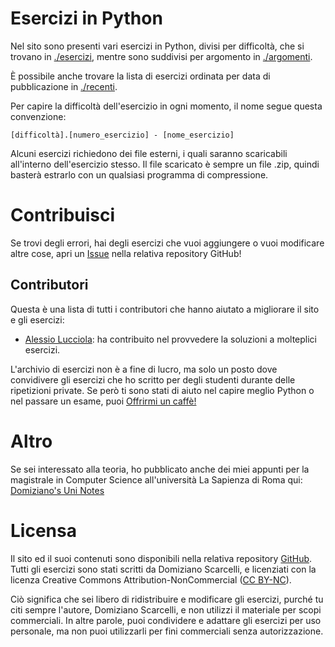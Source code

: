 # Esercizi in Python

Nel sito sono presenti vari esercizi in Python, divisi per difficoltà, che si trovano in [./esercizi](/esercizi), mentre sono suddivisi per argomento in [./argomenti](/tags). 

È possibile anche trovare la lista di esercizi ordinata per data di pubblicazione in [./recenti](/recent).

Per capire la difficoltà dell'esercizio in ogni momento, il nome segue questa convenzione:

`[difficoltà].[numero_esercizio] - [nome_esercizio]`

Alcuni esercizi richiedono dei file esterni, i quali saranno scaricabili all'interno dell'esercizio stesso. Il file scaricato è sempre un file .zip, quindi basterà estrarlo con un qualsiasi programma di compressione.


# Contribuisci
Se trovi degli errori, hai degli esercizi che vuoi aggiungere o vuoi modificare altre cose, apri un [Issue](https://github.com/DomizianoScarcelli/python-exercises/issues) nella relativa repository GitHub!

## Contributori
Questa è una lista di tutti i contributori che hanno aiutato a migliorare il sito e gli esercizi:

- [Alessio Lucciola](https://github.com/AlessioLucciola): ha contribuito nel provvedere la soluzioni a molteplici esercizi.

L'archivio di esercizi non è a fine di lucro, ma solo un posto dove convidivere gli esercizi che ho scritto per degli studenti durante delle ripetizioni private. Se però ti sono stati di aiuto nel capire meglio Python o nel passare un esame, puoi [Offrirmi un caffè!](https://www.buymeacoffee.com/domizianoscarcelli)

# Altro
Se sei interessato alla teoria, ho pubblicato anche dei miei appunti per la magistrale in Computer Science all'università La Sapienza di Roma qui: [Domiziano's Uni Notes](https://domiziano-cs-notes.netlify.app/)

# Licensa
Il sito ed il suoi contenuti sono disponibili nella relativa repository [GitHub](https://github.com/DomizianoScarcelli/python-exercises). Tutti gli esercizi sono stati scritti da Domiziano Scarcelli, e licenziati con la licenza Creative Commons Attribution-NonCommercial ([CC BY-NC](https://creativecommons.org/licenses/by-nc/4.0/deed.en)).

Ciò significa che sei libero di ridistribuire e modificare gli esercizi, purché tu citi sempre l'autore, Domiziano Scarcelli, e non utilizzi il materiale per scopi commerciali. In altre parole, puoi condividere e adattare gli esercizi per uso personale, ma non puoi utilizzarli per fini commerciali senza autorizzazione.